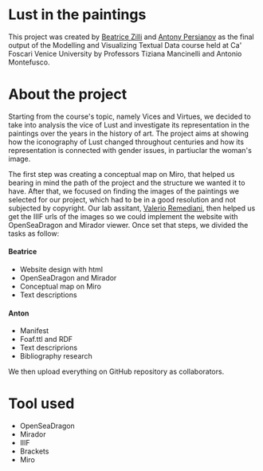 # Lust in the paintings 

This project was created by [Beatrice Zilli](https://github.com/beatricezilli) and [Antony Persianov](https://github.com/antonpersi) as the final output of the Modelling and Visualizing Textual Data course held at Ca' Foscari Venice University by Professors Tiziana Mancinelli and Antonio Montefusco. 

# About the project 

Starting from the course's topic, namely Vices and Virtues, we decided to take into analysis the vice of Lust and investigate its representation in the paintings over the years in the history of art. The project aims at showing how the iconography of Lust changed throughout centuries and how its representation is connected with gender issues, in partiuclar the woman's image. 

The first step was creating a conceptual map on Miro, that helped us bearing in mind the path of the project and the structure we wanted it to have. 
After that, we focused on finding the images of the paintings we selected for our project, which had to be in a good resolution and not subjected by copyright. Our lab assitant, [Valerio Remediani](https://github.com/VRemediani), then helped us get the IIIF urls of the images so we could implement the website with OpenSeaDragon and Mirador viewer. 
Once set that steps, we divided the tasks as follow: 
#### Beatrice 
* Website design with html 
* OpenSeaDragon and Mirador 
* Conceptual map on Miro 
* Text descriptions 

#### Anton 
* Manifest 
* Foaf.ttl and RDF 
* Text descriprions 
* Bibliography research 

We then upload everything on GitHub repository as collaborators. 


# Tool used 

- OpenSeaDragon
- Mirador 
- IIIF 
- Brackets 
- Miro 
